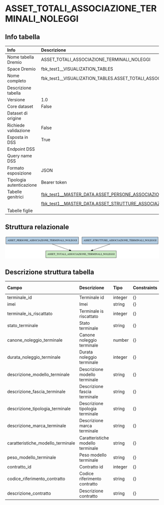 # ASSET_TOTALI_ASSOCIAZIONE_TERMINALI_NOLEGGI

## Info tabella

| Info                     | Descrizione                                                                                                                                                 |
|:-------------------------|:------------------------------------------------------------------------------------------------------------------------------------------------------------|
| Nome tabella Dremio      | ASSET_TOTALI_ASSOCIAZIONE_TERMINALI_NOLEGGI                                                                                                                 |
| Space Dremio             | fbk_test1__VISUALIZATION_TABLES                                                                                                                             |
| Nome completo            | fbk_test1__VISUALIZATION_TABLES.ASSET_TOTALI_ASSOCIAZIONE_TERMINALI_NOLEGGI                                                                                 |
| Descrizione tabella      |                                                                                                                                                             |
| Versione                 | 1.0                                                                                                                                                         |
| Core dataset             | False                                                                                                                                                       |
| Dataset di origine       |                                                                                                                                                             |
| Richiede validazione     | False                                                                                                                                                       |
| Esposta in DSS           | True                                                                                                                                                        |
| Endpoint DSS             |                                                                                                                                                             |
| Query name DSS           |                                                                                                                                                             |
| Formato esposizione      | JSON                                                                                                                                                        |
| Tipologia autenticazione | Bearer token                                                                                                                                                |
| Tabelle genitrici        | [fbk_test1__MASTER_DATA.ASSET_PERSONE_ASSOCIAZIONE_TERMINALI_NOLEGGI](/fbk_test1__MASTER_DATA/ASSET_PERSONE_ASSOCIAZIONE_TERMINALI_NOLEGGI/markdown.md)     |
|                          | [fbk_test1__MASTER_DATA.ASSET_STRUTTURE_ASSOCIAZIONE_TERMINALI_NOLEGGI](/fbk_test1__MASTER_DATA/ASSET_STRUTTURE_ASSOCIAZIONE_TERMINALI_NOLEGGI/markdown.md) |
| Tabelle figlie           |                                                                                                                                                             |

## Struttura relazionale

![ASSET_TOTALI_ASSOCIAZIONE_TERMINALI_NOLEGGI](./graph_png.png)

## Descrizione struttura tabella

| Campo                             | Descrizione                       | Tipo    | Constraints   | Linked data   | errors   |
|:----------------------------------|:----------------------------------|:--------|:--------------|:--------------|:---------|
| terminale_id                      | Terminale id                      | integer | {}            |               | {}       |
| imei                              | Imei                              | string  | {}            |               | {}       |
| terminale_is_riscattato           | Terminale is riscattato           | integer | {}            |               | {}       |
| stato_terminale                   | Stato terminale                   | string  | {}            |               | {}       |
| canone_noleggio_terminale         | Canone noleggio terminale         | number  | {}            |               | {}       |
| durata_noleggio_terminale         | Durata noleggio terminale         | integer | {}            |               | {}       |
| descrizione_modello_terminale     | Descrizione modello terminale     | string  | {}            |               | {}       |
| descrizione_fascia_terminale      | Descrizione fascia terminale      | string  | {}            |               | {}       |
| descrizione_tipologia_terminale   | Descrizione tipologia terminale   | string  | {}            |               | {}       |
| descrizione_marca_terminale       | Descrizione marca terminale       | string  | {}            |               | {}       |
| caratteristiche_modello_terminale | Caratteristiche modello terminale | string  | {}            |               | {}       |
| peso_modello_terminale            | Peso modello terminale            | string  | {}            |               | {}       |
| contratto_id                      | Contratto id                      | integer | {}            |               | {}       |
| codice_riferimento_contratto      | Codice riferimento contratto      | string  | {}            |               | {}       |
| descrizione_contratto             | Descrizione contratto             | string  | {}            |               | {}       |
